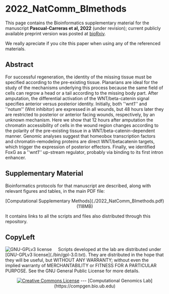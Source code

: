 # 2022_NatComm_BImethods

This page contains the Bioinformatics supplementary material for the
manuscript __Pascual-Carreras et al, 2022__ (under revision);
current publicly available preprint version was posted at
[bioRxiv](https://www.biorxiv.org/content/10.1101/2020.12.08.416008v1).

We really apreciate if you cite this paper when using any of the referenced materials.


## Abstract

For successful regeneration, the identity of the missing tissue must
be specified according to the pre-existing tissue. Planarians are
ideal for the study of the mechanisms underlying this process because
the same field of cells can regrow a head or a tail according to the
missing body part. After amputation, the differential activation of
the WNT/beta-catenin signal specifies anterior versus posterior
identity. Initially, both ''wnt1'' and ''notum'' (Wnt inhibitor) are
expressed in all wounds, but 48 hours later they are restricted to
posterior or anterior facing wounds, respectively, by an unknown
mechanism. Here we show that 12 hours after amputation the chromatin
accessibility of cells in the wound region changes according to the
polarity of the pre-existing tissue in a WNT/beta-catenin-dependent
manner. Genomic analyses suggest that homeobox transcription factors
and chromatin-remodeling proteins are direct WNT/betacatenin targets,
which trigger the expression of posterior effectors. Finally, we
identified FoxG as a ''wnt1'' up-stream regulator, probably via binding
to its first intron enhancer.


## Supplementary Material

Bioinformatics protocols for that manuscript are described, along with
relevant figures and tables, in the main PDF file:

<p align="center">
    [Computational Supplementary Methods](./2022_NatComm_BImethods.pdf) (118MB)
</p>

It contains links to all the scripts and files also distributed through this repository. 


## CopyLeft

<img alt="GNU-GPLv3 license" src="./bin/gplv3.png" style="float:left; margin-right:20px;">
Scripts developed at the lab are distributed under [GNU-GPLv3 license](./bin/gpl-3.0.txt).
They are distributed in the hope that they will be useful, but WITHOUT ANY WARRANTY;
without even the implied warranty of MERCHANTABILITY or FITNESS FOR A PARTICULAR
PURPOSE. See the GNU General Public License for more details.

<p align="center">
    <a rel="license" href="http://creativecommons.org/licenses/by/4.0/" alt="This data is licensed under a Creative Commons Attribution 4.0 International License."><img alt="Creative Commons License" style="border-width:0" src="https://i.creativecommons.org/l/by/4.0/88x31.png" /></a> --- [Computational Genomics Lab](https://compgen.bio.ub.edu)
</p>
